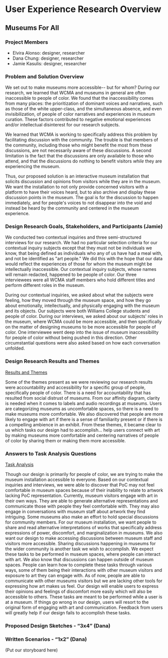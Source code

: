 # User Experience Research Overview
## Museums For All


### Project Members
* Elvira Alonso: designer, researcher
* Dana Chung: designer, researcher
* Jamie Kasulis: designer, researcher

### Problem and Solution Overview
We set out to make museums more accessible-- but for whom? During our research, we learned that WCMA and museums in general are often inaccessible to people of color. We found that the inaccessibility comes from many places: the prioritization of dominant voices and narratives, such as those of the white upper-class, and the simultaneous absence, and even invisibilization, of people of color narratives and experiences in museum curation. These factors contributed to negative emotional experiences and/or intellectual disinterest for our research subjects.

We learned that WCMA is working to specifically address this problem by facilitating discussion with the community. The trouble is that members of the community, including those who might benefit the most from these discussions, are not necessarily aware of these discussions. A second limitation is the fact that the discussions are only available to those who attend, and that the discussions do nothing to benefit visitors *while* they are experiencing the museum.

Thus, our proposed solution is an interactive museum installation that solicits discussion and opinions from visitors while they are in the museum. We want the installation to not only provide concerned visitors with a platform to have their voices heard, but to also archive and display these discussion points in the museum. The goal is for the discussion to happen immediately, and for people's voices to not disappear into the void and instead be heard by the community and centered in the museum experience.

### Design Research Goals, Stakeholders, and Participants (Jamie)
We conducted two contextual inquiries and three semi-structured interviews for our research. We had no particular selection criteria for our contextual inquiry subjects except that they must not be individuals we know, that being defined as individuals who any of us have had a meal with, and not be identified as "art people." We did this with the hope that our data would reflect the experiences of those for whom the museum might be intellectually inaccessible. Our contextual inquiry subjects, whose names will remain redacted, happened to be people of color. Our three interviewees were all WCMA staff members who hold different titles and perform different roles in the museum.

During our contextual inquiries, we asked about what the subjects were feeling, how they moved through the museum space, and how they go about emotionally, intellectually, and physically engaging with the museum and its objects. Our subjects were both Williams College students and people of color. During our interviews, we asked about our subjects' roles in the museum, where WCMA could be more accessible, and then specifically on the matter of designing museums to be more accessible for people of color. One interviewee went deep into the issue of museum inaccessibility for people of color without being pushed in this direction. Other circumstantial questions were also asked based on how each conversation unfolded.

### Design Research Results and Themes 

[Results and Themes](https://museumsforall.github.io/2018-10-04-contextual-inquiry-review/)

Some of the themes present as we were reviewing our research results were accountability and accessibility for a specific group of people, specifically people of color. There is a need for accountability that has resulted from social distrust of museums. From our affinity diagram, clarity is needed when it comes to labels and audio recordings at museums. Users are categorizing museums as uncomfortable spaces, so there is a need to make museums more comfortable. We also discovered that people are more likely to engage with art if there is a sense of familiarity present or if there is a compelling ambience in an exhibit. From these themes, it became clear to us which tasks our design had to accomplish… help users connect with art by making museums more comfortable and centering narratives of people of color by sharing them or making them more accessible. 


### Answers to Task Analysis Questions 

[Task Analysis](https://museumsforall.github.io/2018-10-04-contextual-inquiry-review/)

Though our design is primarily for people of color, we are trying to make the museum installation accessible to everyone. Based on our contextual inquiries and interviews, we were able to discover that PoC may not feel comfortable in museum spaces because of their inability to relate to artwork lacking PoC representation. Currently, museum visitors engage with art in their own ways. They are able to generate alternative representations and communicate those with people they feel comfortable with. They may also engage in conversations with museum staff about artwork they find intriguing. Some museums also make an effort to hold special discussions for community members. For our museum installation, we want people to share and read alternative interpretations of works that specifically address expressions of power, discomfort, and marginalization in museums. We also want our design to make accessing discussions between museum staff and visitors more accessible. Sharing discussions happening in museums for the wider community is another task we wish to accomplish. We expect these tasks to be performed in museum spaces, where people can interact with art. We also know that discussions can happen outside of museum spaces. People can learn how to complete these tasks through various ways, some of them being their interactions with other museum visitors and exposure to art they can engage with. As of now, people are able to communicate with other museums visitors but we are lacking other tools for expressing how art makes us feel. Our design will enable users to express their opinions and feelings of discomfort more easily which will also be accessible to others. These tasks are meant to be performed while a user is at a museum. If things go wrong in our design, users will resort to the original form of engaging with art and communication. Feedback from users will greatly help if our design fails to accomplish these tasks. 


### Proposed Design Sketches - “3x4” (Dana)


### Written Scenarios - “1x2” (Dana)


(Put our storyboard here)
